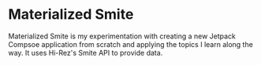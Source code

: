 # Materialized Smite

Materialized Smite is my experimentation with creating a new Jetpack Compsoe application from scratch and applying the topics I learn along the way.
It uses Hi-Rez's Smite API to provide data. 



